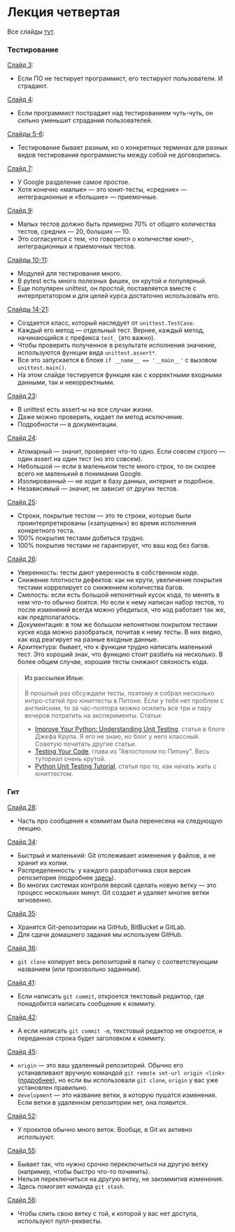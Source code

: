 # Лекция четвертая
Все слайды [тут](http://melevir.com/static/styleru_py/slides/4.html?full#cover).
### Тестирование
[Слайд 3](http://melevir.com/static/styleru_py/slides/4.html?full#3):
- Если ПО не тестирует программист, его тестируют пользователи. И страдают.

[Слайд 4](http://melevir.com/static/styleru_py/slides/4.html?full#4):
- Если программист пострадает над тестированием чуть-чуть, он сильно уменьшит страдания пользователей. 

[Слайды 5-6](http://melevir.com/static/styleru_py/slides/4.html?full#5):
- Тестирование бывает разным, но о конкретных терминах для разных видов тестирования программисты между собой не договорились.

[Слайд 7](http://melevir.com/static/styleru_py/slides/4.html?full#7):
- У Google разделение самое простое.
- Хотя конечно «малые» — это юнит-тесты, «средние» — интеграционные и «большие» — приемочные.

[Слайд 9](http://melevir.com/static/styleru_py/slides/4.html?full#9):
- Малых тестов должно быть примерно 70% от общего количества тестов, средних — 20, больших — 10.
- Это согласуется с тем, что говорится о количестве юнит-, интеграционных и приемочных тестов.

[Слайды 10-11](http://melevir.com/static/styleru_py/slides/4.html?full#10):
- Модулей для тестирования много.
- В pytest есть много полезных фишек, он крутой и популярный.
- Еще популярен unittest, он простой, поставляется вместе с интерпретатором и для целей курса достаточно использовать его.

[Слайды 14-21](http://melevir.com/static/styleru_py/slides/4.html?full#14):
- Создается класс, который наследует от ```unittest.TestCase```.
- Каждый его метод — отдельный тест. Вернее, каждый метод, начинающийся с префикса ```test_``` (это важно).
- Чтобы проверить полученное в результате исполнения значение, используются функции вида ```unittest.assert*```.
- Все это запускается в блоке ```if __name__ == '__main__'``` с вызовом ```unittest.main()```.
- На этом слайде тестируется функция как с корректными входными данными, так и некорректными.

[Слайд 23](http://melevir.com/static/styleru_py/slides/4.html?full#23):
- В unittest есть assert-ы на все случаи жизни.
- Даже можно проверить, кидает ли метод исключение.
- Подробности — в документации.

[Слайд 24](http://melevir.com/static/styleru_py/slides/4.html?full#24):
- Атомарный — значит, проверяет что-то одно. Если совсем строго — один assert на один тест (но это совсем).
- Небольшой — если в маленьком тесте много строк, то он скорее всего не маленький в понимании Google.
- Изолированный — не ходит в базу данных, интернет и подобное.
- Независимый — значит, не зависит от других тестов. 

[Слайд 25](http://melevir.com/static/styleru_py/slides/4.html?full#25):
- Строки, покрытые тестом — это те строки, которые были проинтерпретированы («запущены») во время исполнения конкретного теста.
- 100% покрытия тестами добиться трудно. 
- 100% покрытие тестами не гарантирует, что ваш код без багов.

[Слайд 26](http://melevir.com/static/styleru_py/slides/4.html?full#26):
- Уверенность: тесты дают уверенность в собственном коде.
- Снижение плотности дефектов: как ни крути, увеличение покрытия тестами коррелирует со снижением количества багов.
- Смелость: если есть большой непонятный кусок кода, то менять в нем что-то обычно боятся. Но если к нему написан набор тестов, то после изменений всегда можно убедиться, что код работает так же, как предполагалось.
- Документация: в том же большом непонятном покрытом тестами куске кода можно разобраться, почитав к нему тесты. В них видно, как код реагирует на разные входные данные.
- Архитектура: бывает, что к функции трудно написать маленький тест. Это хороший знак, что функцию стоит разбить на несколько. В более общем случае, хорошие тесты снижают связность кода.

> #### Из рассылки Ильи: 
> В прошлый раз обсуждали тесты, поэтому я собрал несколько интро-статей про юниттесты в Питоне. Если у тебя нет проблем с английским, то за час-полтора можно осилить все три и пару вечеров потратить на эксперименты.
> Статьи:
> - [Improve Your Python: Understanding Unit Testing](https://jeffknupp.com/blog/2013/12/09/improve-your-python-understanding-unit-testing/), статья в блоге Джефа Крупа. Я его не знаю, но блог у него классный. Советую почитать другие статьи.
> - [Testing Your Code](http://docs.python-guide.org/en/latest/writing/tests/), глава из "Автостопом по Питону". Весь туториал очень крутой.
> - [Python Unit Testing Tutorial](https://cgoldberg.github.io/python-unittest-tutorial/), статья про то, как начать жить с юниттестом.

### Гит
[Слайд 28](http://melevir.com/static/styleru_py/slides/4.html?full#28):
- Часть про сообщения к коммитам была перенесена на следующую лекцию.

[Слайд 34](http://melevir.com/static/styleru_py/slides/4.html?full#34):
- Быстрый и маленький: Git отслеживает изменения у файлов, а не хранит их копии.
- Распределенность: у каждого разработчика своя версия репозитория (подробнее [здесь](https://git-scm.com/book/it/v2/Distributed-Git-Distributed-Workflows)).
- Во многих системах контроля версий сделать новую ветку — это процесс нескольких минут. Git создает и удаляет многие ветки мгновенно.

[Слайд 35](http://melevir.com/static/styleru_py/slides/4.html?full#35):
- Хранятся Git-репозитории на GitHub, BitBucket и GitLab. 
- Для сдачи домашнего задания мы используем GitHub.

[Слайд 36](http://melevir.com/static/styleru_py/slides/4.html?full#36):
- ```git clone``` копирует весь репозиторий в папку с соответствующим названием (или произвольно заданным).

[Слайд 41](http://melevir.com/static/styleru_py/slides/4.html?full#41):
- Если написать ```git commit```, откроется текстовый редактор, где понадобится написать сообщение к коммиту. 

[Слайд 42](http://melevir.com/static/styleru_py/slides/4.html?full#42):
- А если написать ```git commit -m```, текстовый редактор не откроется, и переданная строка будет заголовком к коммиту.

[Слайд 45](http://melevir.com/static/styleru_py/slides/4.html?full#45):
- ```origin``` — это ваш удаленный репозиторий. Обычно его устанавливают вручную командой ```git remote set-url origin <link>``` ([подробнее](https://help.github.com/articles/changing-a-remote-s-url/)), но если вы использовали ```git clone```, ```origin``` у вас уже установлен правильно.
- ```development``` — это название ветки, в которую пушатся изменения. Если ветки в удаленном репозитории нет, она появится.

[Слайд 52](http://melevir.com/static/styleru_py/slides/4.html?full#52):
- У проектов обычно много веток. Вообще, в Git их активно используют.

[Слайд 55](http://melevir.com/static/styleru_py/slides/4.html?full#55):
- Бывает так, что нужно срочно переключиться на другую ветку (например, чтобы быстро что-то починить).
- Нельзя переключиться на другую ветку, не закоммитив изменения.
- Здесь помогает команда ```git stash```.

[Слайд 56](http://melevir.com/static/styleru_py/slides/4.html?full#56):
- Чтобы слить свою ветку с той, к которой у вас нет доступа, используют пулл-реквесты.
